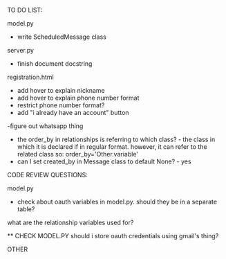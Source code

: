 TO DO LIST:

model.py
- write ScheduledMessage class 

server.py
- finish document docstring

registration.html
- add hover to explain nickname
- add hover to explain phone number format
- restrict phone number format?
- add "i already have an account" button

-figure out whatsapp thing






- the order_by in relationships is referring to which class? - the class in which it is declared if in regular format. however, it can refer to the related class so:
order_by='Other.variable'
- can I set created_by in Message class to default None? - yes

CODE REVIEW QUESTIONS:

model.py
- check about oauth  variables in model.py. should they be in a separate table?

what are the relationship variables used for?

** CHECK MODEL.PY
should i store oauth credentials using gmail's thing?

OTHER

